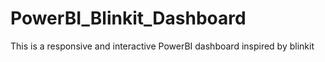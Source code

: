 # PowerBI_Blinkit_Dashboard
This is a responsive and interactive PowerBI dashboard inspired by blinkit

